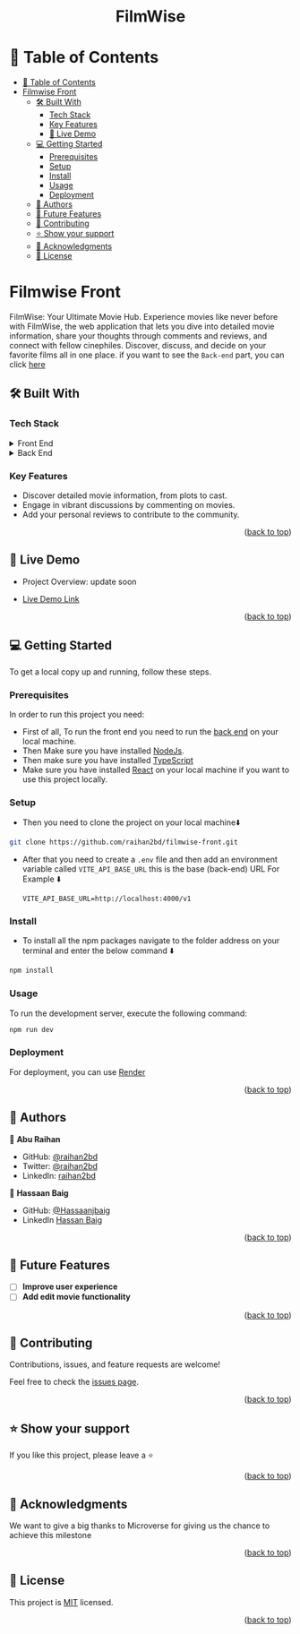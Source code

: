 <a name="readme-top"></a>
<h1 align='center'>FilmWise</h1>


# 📗 Table of Contents

- [📗 Table of Contents](#-table-of-contents)
- [ Filmwise Front ](#-My-Blog-App-)
  - [🛠 Built With ](#-built-with-)
    - [Tech Stack ](#tech-stack-)
    - [Key Features ](#key-features-)
    - [🚀 Live Demo](#live-demo)
  - [💻 Getting Started ](#-getting-started-)
    - [Prerequisites](#prerequisites)
    - [Setup](#setup)
    - [Install](#install)
    - [Usage](#usage)
    - [Deployment](#deployment)
  - [👥 Authors ](#-authors-)
  - [🔭 Future Features ](#-future-features-)
  - [🤝 Contributing ](#-contributing-)
  - [⭐️ Show your support ](#️-show-your-support-)
  - [🙏 Acknowledgments ](#-acknowledgments-)
  - [📝 License ](#-license-)


# Filmwise Front <a name="about-project"></a>
FilmWise: Your Ultimate Movie Hub. Experience movies like never before with FilmWise, the web application that lets you dive into detailed movie information, share your thoughts through comments and reviews, and connect with fellow cinephiles. Discover, discuss, and decide on your favorite films all in one place. if you want to see the `Back-end` part, you can click [here](https://github.com/raihan2bd/filmwise)

## 🛠 Built With <a name="built-with"></a>
### Tech Stack <a name="tech-stack"></a>

<details>
  <summary>Front End</summary>
  <ul>
    <li>React</li>
    <li>Redux</li>
    <li>TypeScript</li>
    <li>Tailwind</li>
    <li>Html</li>
    <li>CSS</li>
  </ul>
</details>

<details>
  <summary>Back End</summary>
  <ul>
    <li>Golang(go)</li>
    <li>PostgreSQL</li>
    <li>JWT Authentication</li>
  </ul>
</details>


### Key Features <a name="key-features"></a>

- Discover detailed movie information, from plots to cast.
- Engage in vibrant discussions by commenting on movies.
- Add your personal reviews to contribute to the community.

<p align="right">(<a href="#readme-top">back to top</a>)</p>

## 🚀 Live Demo <a name="live-demo"></a>
- Project Overview:
  update soon

- [Live Demo Link](https://filmwise-front.vercel.app/)

<p align="right">(<a href="#readme-top">back to top</a>)</p>

## 💻 Getting Started <a name="getting-started"></a>

To get a local copy up and running, follow these steps.

### Prerequisites

In order to run this project you need:
- First of all, To run the front end you need to run the [back end](https://github.com/raihan2bd/filmwise) on your local machine.
- Then Make sure you have installed [NodeJs](https://nodejs.org).
- Then make sure you have installed [TypeScript](https://www.typescriptlang.org/)
- Make sure you have installed [React](https://reactjs.org/) on your local machine if you want to use this project locally.

### Setup

- Then you need to clone the project on your local machine⬇️
``` bash
git clone https://github.com/raihan2bd/filmwise-front.git
```
- After that you need to create a `.env` file and then add an environment variable called `VITE_API_BASE_URL` this is the base (back-end) URL For Example ⬇️
  ```
  VITE_API_BASE_URL=http://localhost:4000/v1
  ```
### Install

- To install all the npm packages navigate to the folder address on your terminal and enter the below command ⬇️
``` bash
npm install
```

### Usage

To run the development server, execute the following command:

```sh
npm run dev
```

### Deployment

For deployment, you can use [Render](https://vercel.com/)

<p align="right">(<a href="#readme-top">back to top</a>)</p>


## 👥 Authors <a name="author"></a>

👤 **Abu Raihan**

- GitHub: [@raihan2bd](https://github.com/raihan2bd)
- Twitter: [@raihan2bd](https://twitter.com/raihan2bd)
- LinkedIn: [raihan2bd](https://linkedin.com/in/raihan2bd)

👤 **Hassaan Baig**

- GitHub: [@Hassaanjbaig](https://github.com/Hassaanjbaig-code/)
- LinkedIn [Hassan Baig](https://linkedin.com/in/hassaan-jawwad=baig)

<p align="right">(<a href="#readme-top">back to top</a>)</p>


## 🔭 Future Features <a name="future-features"></a>

- [ ] **Improve user experience**
- [ ] **Add edit movie functionality**

<p align="right">(<a href="#readme-top">back to top</a>)</p>


## 🤝 Contributing <a name="contributing"></a>

Contributions, issues, and feature requests are welcome!

Feel free to check the [issues page](https://github.com/raihan2bd/filmwise/issues).

<p align="right">(<a href="#readme-top">back to top</a>)</p>


## ⭐️ Show your support <a name="support"></a>

If you like this project, please leave a ⭐️

<p align="right">(<a href="#readme-top">back to top</a>)</p>


## 🙏 Acknowledgments <a name="acknowledgements"></a>

We want to give a big thanks to Microverse for giving us the chance to achieve this milestone

<p align="right">(<a href="#readme-top">back to top</a>)</p>


## 📝 License <a name="license"></a>

This project is [MIT](./LICENSE) licensed.

<p align="right">(<a href="#readme-top">back to top</a>)</p>
